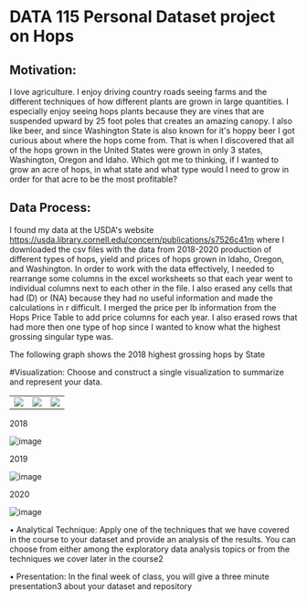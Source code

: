 # DATA 115 Personal Dataset project on Hops


## Motivation: 
   I love agriculture. I enjoy driving country roads seeing farms and the different techniques of how different plants are grown in large quantities. I especially enjoy seeing hops plants because they are vines that are suspended upward by 25 foot poles that creates an amazing canopy. I also like beer, and since Washington State is also known for it's hoppy beer I got curious about where the hops come from. That is when I discovered that all of the hops grown in the United States were grown in only 3 states, Washington, Oregon and Idaho. Which got me to thinking, if I wanted to grow an acre of hops, in what state and what type would I need to grow in order for that acre to be the most profitable? 

## Data Process: 
   I found my data at the USDA's website https://usda.library.cornell.edu/concern/publications/s7526c41m where I downloaded the csv files with the data from 2018-2020 production of different types of hops, yield and prices of hops grown in Idaho, Oregon, and Washington. 
   In order to work with the data effectively, I needed to rearrange some columns in the excel worksheets so that each year went to individual columns next to each other in the file. I also erased any cells that had (D) or (NA) because they had no useful information and made the calculations in r difficult. I merged the price per lb information from the Hops Price Table to add price columns for each year. I also erased rows that had more then one type of hop since I wanted to know what the highest grossing singular type was. 

The following graph shows the 2018 highest grossing hops by State

#Visualization: 
Choose and construct a single visualization to summarize and represent your data.






<table>
   <tr><td><img src="https://user-images.githubusercontent.com/61097093/114653320-a4e16c00-9c9c-11eb-877a-13db99b28ce7.png"></td><td><img 
  src="https://user-images.githubusercontent.com/61097093/114653362-bb87c300-9c9c-11eb-9c08-59d832beb0bf.png"></td><td><img 
  src="https://user-images.githubusercontent.com/61097093/114653388-cb070c00-9c9c-11eb-9396-ff41e2ca8731.png" ></td></tr>
  
 </table>
 
 2018
 
![image](https://user-images.githubusercontent.com/61097093/114653340-aca11080-9c9c-11eb-88a1-2a1004e1cbf5.png)

2019

![image](https://user-images.githubusercontent.com/61097093/114653372-c2163a80-9c9c-11eb-8534-89d6c03be63a.png)

2020

![image](https://user-images.githubusercontent.com/61097093/114653397-cfcbc000-9c9c-11eb-8bdd-0643133f9868.png)



• Analytical Technique: Apply one of the techniques that we have covered in the course to your
dataset and provide an analysis of the results. You can choose from either among the exploratory data
analysis topics or from the techniques we cover later in the course2

• Presentation: In the final week of class, you will give a three minute presentation3 about your
dataset and repository


